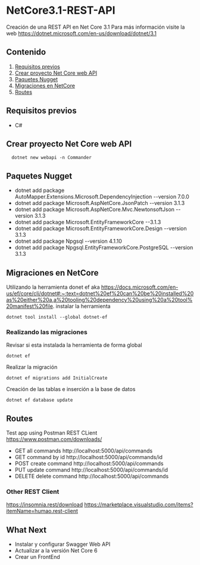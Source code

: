# NetCore3.1-REST-API

Creación de una REST API en Net Core 3.1 
Para más información visite la web https://dotnet.microsoft.com/en-us/download/dotnet/3.1

## Contenido

1. [Requisitos previos](#requisitos-previos)
2. [Crear proyecto Net Core web API](#create-&-project)
3. [Paquetes Nugget](#dependencias)
4. [Migraciones en NetCore](#migraciones-en-netcore)
5. [Routes](#routes)

## Requisitos previos

- C#

## Crear proyecto Net Core web API

```
  dotnet new webapi -n Commander
```

## Paquetes Nugget

- dotnet add package AutoMapper.Extensions.Microsoft.DependencyInjection --version 7.0.0
- dotnet add package Microsoft.AspNetCore.JsonPatch --version 3.1.3
- dotnet add package Microsoft.AspNetCore.Mvc.NewtonsoftJson --version 3.1.3
- dotnet add package Microsoft.EntityFrameworkCore --3.1.3
- dotnet add package Microsoft.EntityFrameworkCore.Design --version 3.1.3
- dotnet add package Npgsql --version 4.1.10
- dotnet add package Npgsql.EntityFrameworkCore.PostgreSQL --version 3.1.3


## Migraciones en NetCore

Utilizando la herramienta donet ef aka https://docs.microsoft.com/en-us/ef/core/cli/dotnet#:~:text=dotnet%20ef%20can%20be%20installed%20as%20either%20a,a%20tooling%20dependency%20using%20a%20tool%20manifest%20file.
instalar la herramienta

```
dotnet tool install --global dotnet-ef
```
### Realizando las migraciones

Revisar si esta instalada la herramienta de forma global 
```
dotnet ef
```
Realizar la migración
```
dotnet ef migrations add InitialCreate
```
Creación de las tablas e inserción a la base de datos
```
dotnet ef database update
```

## Routes
Test app using Postman REST CLient https://www.postman.com/downloads/  

 - GET    all commands       http://localhost:5000/api/commands
 - GET    command by id      http://localhost:5000/api/commands/id
 - POST   create command     http://localhost:5000/api/commands
 - PUT    update command     http://localhost:5000/api/commands/id
 - DELETE delete command     http://localhost:5000/api/commands

### Other REST Client
https://insomnia.rest/download
https://marketplace.visualstudio.com/items?itemName=humao.rest-client

## What Next
- Instalar y configurar Swagger Web API
- Actualizar a la versión Net Core 6
- Crear un FrontEnd

 





